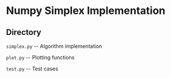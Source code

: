 # Numpy Simplex Implementation

## Directory

`simplex.py` -- Algorithm implementation

`plot.py` -- Plotting functions

`test.py` -- Test cases

